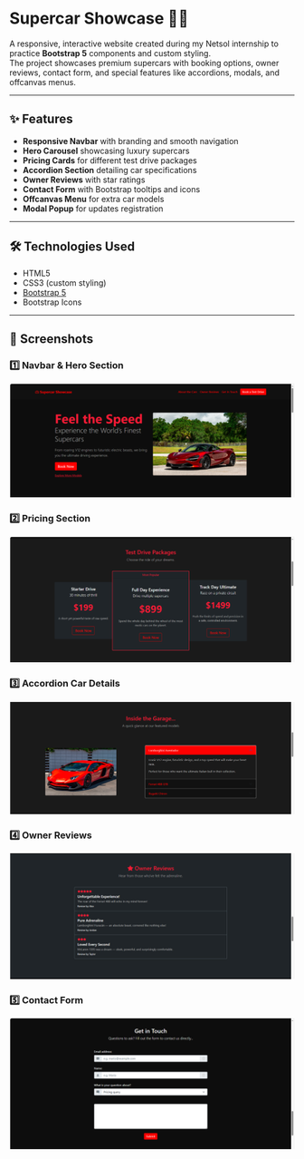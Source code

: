 # Supercar Showcase 🚗🔥

A responsive, interactive website created during my Netsol internship to practice **Bootstrap 5** components and custom styling.  
The project showcases premium supercars with booking options, owner reviews, contact form, and special features like accordions, modals, and offcanvas menus.

---

## ✨ Features
- **Responsive Navbar** with branding and smooth navigation
- **Hero Carousel** showcasing luxury supercars
- **Pricing Cards** for different test drive packages
- **Accordion Section** detailing car specifications
- **Owner Reviews** with star ratings
- **Contact Form** with Bootstrap tooltips and icons
- **Offcanvas Menu** for extra car models
- **Modal Popup** for updates registration

---

## 🛠️ Technologies Used
- HTML5  
- CSS3 (custom styling)  
- [Bootstrap 5](https://getbootstrap.com/)  
- Bootstrap Icons

---

## 📸 Screenshots

### 1️⃣ Navbar & Hero Section
![Navbar & Hero Section](screenshots/navbar-hero.PNG)

### 2️⃣ Pricing Section
![Pricing Section](screenshots/pricing.PNG)

### 3️⃣ Accordion Car Details
![Accordion Car Details](screenshots/accordion.PNG)

### 4️⃣ Owner Reviews
![Owner Reviews](screenshots/reviews.PNG)

### 5️⃣ Contact Form
![Contact Form](screenshots/contact.PNG)

